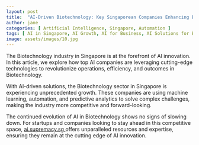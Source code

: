 ```yaml
---
layout: post
title:  "AI-Driven Biotechnology: Key Singaporean Companies Enhancing Efficiency"
author: jane
categories: [ Artificial Intelligence, Singapore, Automation ]
tags: [ AI in Singapore, AI Growth, AI for Business, AI Solutions for Businesses, AI Transformation ]
image: assets/images/10.jpg
---
```


The Biotechnology industry in Singapore is at the forefront of AI innovation. In this article, we explore how top AI companies are leveraging cutting-edge technologies to revolutionize operations, efficiency, and outcomes in Biotechnology.

With AI-driven solutions, the Biotechnology sector in Singapore is experiencing unprecedented growth. These companies are using machine learning, automation, and predictive analytics to solve complex challenges, making the industry more competitive and forward-looking.

The continued evolution of AI in Biotechnology shows no signs of slowing down. For startups and companies looking to stay ahead in this competitive space, <a href="https://ai.supremacy.sg" target="_blank"> ai.supremacy.sg </a> offers unparalleled resources and expertise, ensuring they remain at the cutting edge of AI innovation.

